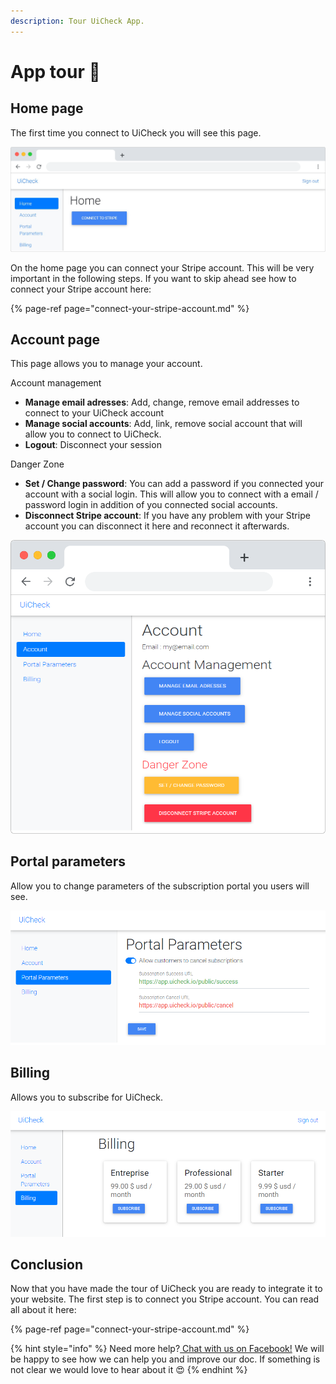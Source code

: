 ```yaml
---
description: Tour UiCheck App.
---
```


# App tour 🗽

## Home page

The first time you connect to UiCheck you will see this page.

![](../.gitbook/assets/frame_chrome_mac_light-1.png)

On the home page you can connect your Stripe account. This will be very important in the following steps. If you want to skip ahead see how to connect your Stripe account here:

{% page-ref page="connect-your-stripe-account.md" %}

## Account page

This page allows you to manage your account. 

Account management

* **Manage email adresses**: Add, change, remove email addresses to connect to your UiCheck account
* **Manage social accounts**: Add, link, remove social account that will allow you to connect to UiCheck.
* **Logout**: Disconnect your session

Danger Zone

* **Set / Change password**: You can add a password if you connected your account with a social login. This will allow you to connect with a email / password login in addition of you connected social accounts. 
* **Disconnect Stripe account**: If you have any problem with your Stripe account you can disconnect it here and reconnect it afterwards. 

![](../.gitbook/assets/frame_chrome_mac_light-8.png)

## Portal parameters

Allow you to change parameters of the subscription portal you users will see.

![](../.gitbook/assets/image%20%283%29.png)

## Billing

Allows you to subscribe for UiCheck.

![](../.gitbook/assets/image%20%281%29.png)

## Conclusion

Now that you have made the tour of UiCheck you are ready to integrate it to your website. The first step is to connect you Stripe account. You can read all about it here:

{% page-ref page="connect-your-stripe-account.md" %}



{% hint style="info" %}
Need more help?[ Chat with us on Facebook!](https://m.me/UiCheck) We will be happy to see how we can help you and improve our doc. If something is not clear we would love to hear about it 😍
{% endhint %}

